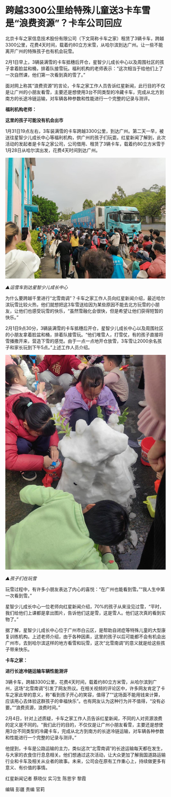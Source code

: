 # 跨越3300公里给特殊儿童送3卡车雪是“浪费资源”？卡车公司回应

北京卡车之家信息技术股份有限公司（下文简称卡车之家）租赁了3辆卡车，跨越3300公里，花费4天时间，载着约80立方米雪，从哈尔滨到达广州。让一些不能离开广州的特殊孩子也有机会玩雪。

2月1日早上，3辆装满雪的卡车抵穗后开仓，星智少儿成长中心以及周围社区的孩子拿着脸盆和桶，排着队接雪玩。福利机构的老师表示：“这次相当于给他们上了一次自然课，他们第一次看到真的雪了。”

面对网上称其“浪费资源”的言论，卡车之家工作人员告诉红星新闻，此行目的不仅是让广州的小朋友看雪，主要还是想使用3台不同类型的冷藏卡车，完成从北方到南方的长途冷链运输，对车辆各种参数和性能进行一个完整的记录与测评。

**福利机构老师：**

**这里的孩子可能没有机会出市**

1月31日19点左右，3车装满雪的卡车跨越3300公里，到达广州。第二天一早，被送往星智少儿成长中心等福利机构，供广州的孩子们玩耍。红星新闻了解到，此次活动的发起者是卡车之家公司，公司借用、租赁了3辆卡车，载着约80立方米雪于1月28日从哈尔滨出发，花费4天时间到达广州。

![7ab78a3e9a34bd80b838af06fc13b69e.jpg](https://raw.githubusercontent.com/qqhsx/qqnews_image/main/2024/02/04/跨越3300公里给特殊儿童送3卡车雪是“浪费资源”？卡车公司回应/7ab78a3e9a34bd80b838af06fc13b69e.jpg)

 _▲运雪车到达星智少儿成长中心_

为什么要跨越千里进行“北雪南调”？卡车之家工作人员向红星新闻介绍，最近哈尔滨玩雪比较火热，他们就想把这3车雪送给因为某些原因不能去北方玩雪的小朋友，让他们也感受玩雪的快乐，“虽然雪融化会很快，但是希望让他们获得短暂的快乐。”

2月1日9点30分，3辆装满雪的卡车抵穗后开仓，星智少儿成长中心以及周围社区的小朋友拿着脸盆和桶，排着队接雪玩。“他们堆雪人，打雪仗，有的孩子直接将雪播撒开来，营造下雪的感觉。由于一点一点地开仓放雪，3车雪让2000余名孩子和家长玩到下午5点。”上述工作人员介绍。

![174f6fd95e240b27e2c06985faffee42.jpg](https://raw.githubusercontent.com/qqhsx/qqnews_image/main/2024/02/04/跨越3300公里给特殊儿童送3卡车雪是“浪费资源”？卡车公司回应/174f6fd95e240b27e2c06985faffee42.jpg)

 _▲孩子们在玩雪_

玩雪过程中，有许多小朋友表达了内心的喜悦：“在广州也能看到雪。”“我人生中第一次看到雪。”

星智少儿成长中心一位老师向红星新闻介绍，70%的孩子从来没见过雪，“平时，我们给他们上课都是拿出图片，告诉他们这是雪，这是雪人。他们这次真的看到实物了。”

据了解，星智少儿成长中心位于广州市白云区，是帮助自闭症等特殊儿童的大型康复训练机构。上述老师介绍，由于各种因素，这里的孩子以后可能都不会有机会出广州市，去到哈尔滨这样的地方看雪和玩雪，这次“北雪南调”的意义就是给这些孩子带来快乐。

**卡车之家：**

**进行长途冷链运输车辆性能测评**

3辆卡车，跨越3300公里，花费4天时间，载着约80立方米雪，从哈尔滨到广州，这场“北雪南调”引发了网友热议。在相关视频的评论区中，许多网友肯定了卡车之家此举的意义，称“看到孩子开心的笑容，值得了”“这场面不能用钱来计算，应该用心去体验这群孩子的幸福快乐”。也有网友认为这种行为并不值得，“没有必要。”“浪费资源，浪费时间。”

2月4日，针对上述质疑，卡车之家工作人员告诉红星新闻，不同的人对资源浪费的定义是不同的。“我们此行的目的，不仅仅是让广州小朋友看雪，主要还是想使用3台不同类型的冷藏卡车，完成从北方到南方的长途冷链运输，对车辆各种参数和性能进行一个完整的记录与测评。”

他提到，卡车是公路运输的主力，类似这次“北雪南调”的长途运输每天都在发生，与大家的衣食住行息息相关。他们想通过这次活动，让大众更加了解我国道路运输行业和卡车及相关从业者的故事。未来，公司会在原有工作重心上，持续做更多有意义、有价值的事情。

红星新闻记者 蔡晓仪 实习生 陈思宇 黎霞

编辑 彭疆 责编 官莉

